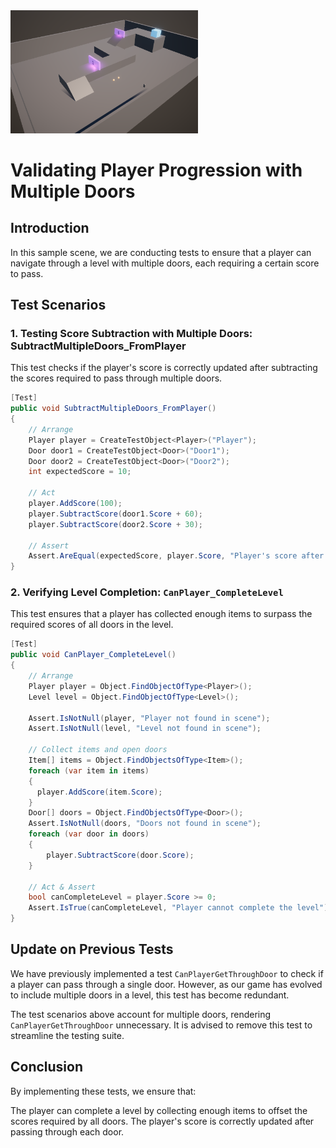<img src="SampleScene6.png" width="300"/>

# Validating Player Progression with Multiple Doors

## Introduction
In this sample scene, we are conducting tests to ensure that a player can navigate through a level with multiple doors, each requiring a certain score to pass.

## Test Scenarios

### 1. Testing Score Subtraction with Multiple Doors: SubtractMultipleDoors_FromPlayer
This test checks if the player's score is correctly updated after subtracting the scores required to pass through multiple doors.

```csharp
[Test]
public void SubtractMultipleDoors_FromPlayer()
{
    // Arrange
    Player player = CreateTestObject<Player>("Player");
    Door door1 = CreateTestObject<Door>("Door1");
    Door door2 = CreateTestObject<Door>("Door2");
    int expectedScore = 10;

    // Act
    player.AddScore(100);
    player.SubtractScore(door1.Score + 60);
    player.SubtractScore(door2.Score + 30);

    // Assert
    Assert.AreEqual(expectedScore, player.Score, "Player's score after passing doors is incorrect");
}
```

### 2. Verifying Level Completion: `CanPlayer_CompleteLevel`
This test ensures that a player has collected enough items to surpass the required scores of all doors in the level.

```csharp
[Test]
public void CanPlayer_CompleteLevel()
{
    // Arrange
    Player player = Object.FindObjectOfType<Player>();
    Level level = Object.FindObjectOfType<Level>();

    Assert.IsNotNull(player, "Player not found in scene");
    Assert.IsNotNull(level, "Level not found in scene");

    // Collect items and open doors
    Item[] items = Object.FindObjectsOfType<Item>();
    foreach (var item in items)
    {
      player.AddScore(item.Score);  
    } 
    Door[] doors = Object.FindObjectsOfType<Door>();
    Assert.IsNotNull(doors, "Doors not found in scene");
    foreach (var door in doors)
    {
        player.SubtractScore(door.Score);
    } 

    // Act & Assert
    bool canCompleteLevel = player.Score >= 0;
    Assert.IsTrue(canCompleteLevel, "Player cannot complete the level");
}
```

## Update on Previous Tests
We have previously implemented a test `CanPlayerGetThroughDoor` to check if a player can pass through a single door. However, as our game has evolved to include multiple doors in a level, this test has become redundant. 

The test scenarios above account for multiple doors, rendering `CanPlayerGetThroughDoor` unnecessary. It is advised to remove this test to streamline the testing suite.

## Conclusion
By implementing these tests, we ensure that:

The player can complete a level by collecting enough items to offset the scores required by all doors.
The player's score is correctly updated after passing through each door.